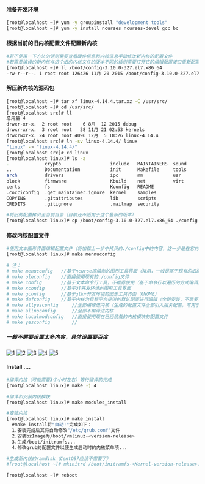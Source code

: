 #### 准备开发环境
```bash
[root@localhost ~]# yum -y groupinstall "development tools"
[root@localhost ~]# yum -y install ncurses ncurses-devel gcc bc
```
#### 根据当前的旧内核配置文件配置新内核
```bash
#若不使用一下方法的话则需要查看硬件信息和内核信息手动修改新内核的配置文件
#若需要编译的新内核与这个旧的内核文件的版本不同的话则需要打开它的编辑配置接口重新配置一次（至少要打开再重新配置1次）
[root@localhost ~]# ll /boot/config-3.10.0-327.el7.x86_64 
-rw-r--r--. 1 root root 126426 11月 20 2015 /boot/config-3.10.0-327.el7.x86_64  
```
#### 解压新内核的源码包
```bash
[root@localhost ~]# tar xf linux-4.14.4.tar.xz -C /usr/src/
[root@localhost ~]# cd /usr/src/
[root@localhost src]# ll
总用量 4
drwxr-xr-x.  2 root root    6 8月  12 2015 debug
drwxr-xr-x.  3 root root   38 11月 21 02:53 kernels
drwxrwxr-x. 24 root root 4096 12月  5 18:26 linux-4.14.4
[root@localhost src]# ln -sv linux-4.14.4/ linux
"linux" -> "linux-4.14.4/"
[root@localhost src]# cd linux
[root@localhost linux]# ls -a
.             crypto                  include   MAINTAINERS  sound
..            Documentation           init      Makefile     tools
arch          drivers                 ipc       mm           usr
block         firmware                Kbuild    net          virt
certs         fs                      Kconfig   README
.cocciconfig  .get_maintainer.ignore  kernel    samples
COPYING       .gitattributes          lib       scripts
CREDITS       .gitignore              .mailmap  security

#将旧的配置拷贝至当前目录（目前还不适用于这个最新的版本）
[root@localhost linux]# cp /boot/config-3.10.0-327.el7.x86_64 ./config  
```
#### 修改内核配置文件
```bash
#使用文本图形界面编辑配置文件（将加载上一步中拷贝的./config中的内容，这一步是在它的基础上做一些修改）
[root@localhost linux]# make mennuconfig

# 注：
# make menuconfig   //基于ncurse库编制的图形工具界面（常用，一般是基于现有的旧配置文件进行编辑）
# make oleconfig    //直接使用现有的./config文件
# make config       //基于文本命令行工具，不推荐使用（基于命令行以遍历的方式编辑配置文件）
# make xconfig      //基于QT开发环境的图形工具界面
# make gconfig      //基于gtk+开发环境的图形工具界面（GNOME）
# make defconfig    //基于内核为目标平台提供的默认配置进行编辑（全新安装，不需要旧的./config）
# make allyesconfig     //全部编译进内核（生成的配置文件全部引入相关配置，常用于后期在对此./config进行部分选项剔除）
# make allnoconfig      //全部不编译进内核
# make localmodconfig   //直接使用现在已经装载的内核模块的配置文件
# make yesconfig        //
```
##### 一般不需要设置太多内容，具体设置要百度
![1](https://github.com/bluevitality/Bluevitality/blob/master/Linux/Linux%20Kernel/Images/1.png)
![2](https://github.com/bluevitality/Bluevitality/blob/master/Linux/Linux%20Kernel/Images/2.png)
![3](https://github.com/bluevitality/Bluevitality/blob/master/Linux/Linux%20Kernel/Images/3.png)
![4](https://github.com/bluevitality/Bluevitality/blob/master/Linux/Linux%20Kernel/Images/4.png)
![5](https://github.com/bluevitality/Bluevitality/blob/master/Linux/Linux%20Kernel/Images/5.png)

#### Install ....
```bash
#编译内核（可能需要3个小时左右）等待编译的完成
[root@localhost linux]# make -j 4

#编译和安装内核模块
[root@localhost linux]# make modules_install

#安装内核
[root@localhost linux]# make install    
  #make install将"自动!"完成如下：
  1.安装完成后其将自动修改"/etc/grub.conf"文件
  2.安装bzImage为/boot/vmlinuz-<version-release>
  3.生成/boot/initramfs...
  4.修改grub的配置文件以便生成启动时的内核菜单项...

#生成新内核的ramdisk（CentOS7应该不需要了）
#[root@localhost ~]# mkinitrd /boot/initramfs-<Kernel-version-release>.img <Kernel-version-release>

[root@localhost ~]# reboot
```

